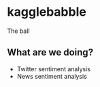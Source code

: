 # kagglebabble
The ball

## What are we doing?

* Twitter sentiment analysis
* News sentiment analysis


